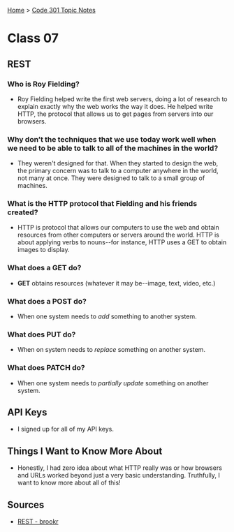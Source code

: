 [Home](../README.md) > [Code 301 Topic Notes](../301topicNotes.md)

# Class 07

## REST

### Who is Roy Fielding?

- Roy Fielding helped write the first web servers, doing a lot of research to explain exactly why the web works the way it does. He helped write HTTP, the protocol that allows us to get pages from servers into our browsers.

### Why don’t the techniques that we use today work well when we need to be able to talk to all of the machines in the world?

- They weren't designed for that. When they started to design the web, the primary concern was to talk to a computer anywhere in the world, not many at once. They were designed to talk to a small group of machines.

### What is the HTTP protocol that Fielding and his friends created?

- HTTP is protocol that allows our computers to use the web and obtain resources from other computers or servers around the world. HTTP is about applying verbs to nouns--for instance, HTTP uses a GET to obtain images to display.

### What does a GET do?

- **GET** obtains resources (whatever it may be--image, text, video, etc.)

### What does a POST do?

- When one system needs to *add* something to another system.

### What does PUT do?

- When on system needs to *replace* something on another system.

### What does PATCH do?

- When one system needs to *partially update* something on another system.

## API Keys

- I signed up for all of my API keys.

## Things I Want to Know More About

- Honestly, I had zero idea about what HTTP really was or how browsers and URLs worked beyond just a very basic understanding. Truthfully, I want to know more about all of this!

## Sources

- [REST - brookr](https://gist.github.com/brookr/5977550)
